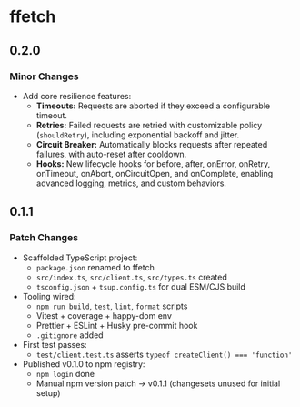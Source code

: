 # ffetch

## 0.2.0

### Minor Changes

- Add core resilience features:
  - **Timeouts:** Requests are aborted if they exceed a configurable timeout.
  - **Retries:** Failed requests are retried with customizable policy (`shouldRetry`), including exponential backoff and jitter.
  - **Circuit Breaker:** Automatically blocks requests after repeated failures, with auto-reset after cooldown.
  - **Hooks:** New lifecycle hooks for before, after, onError, onRetry, onTimeout, onAbort, onCircuitOpen, and onComplete, enabling advanced logging, metrics, and custom behaviors.

## 0.1.1

### Patch Changes

- Scaffolded TypeScript project:
  - `package.json` renamed to ffetch
  - `src/index.ts`, `src/client.ts`, `src/types.ts` created
  - `tsconfig.json` + `tsup.config.ts` for dual ESM/CJS build
- Tooling wired:
  - `npm run build`, `test`, `lint`, `format` scripts
  - Vitest + coverage + happy-dom env
  - Prettier + ESLint + Husky pre-commit hook
  - `.gitignore` added
- First test passes:
  - `test/client.test.ts` asserts `typeof createClient() === 'function'`
- Published v0.1.0 to npm registry:
  - `npm login` done
  - Manual npm version patch → v0.1.1 (changesets unused for initial setup)
